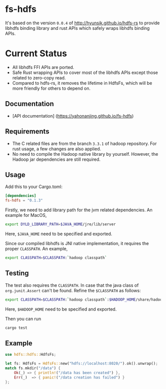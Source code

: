 # fs-hdfs

It's based on the version ``0.0.4`` of http://hyunsik.github.io/hdfs-rs to provide libhdfs binding library and rust APIs which safely wraps libhdfs binding APIs.

# Current Status
* All libhdfs FFI APIs are ported.
* Safe Rust wrapping APIs to cover most of the libhdfs APIs except those related to zero-copy read.
* Compared to hdfs-rs, it removes the lifetime in HdfsFs, which will be more friendly for others to depend on.

## Documentation
* [API documentation] (https://yahonanjing.github.io/fs-hdfs)

## Requirements
* The C related files are from the branch ``3.3.1`` of hadoop repository. For rust usage, a few changes are also applied.
* No need to compile the Hadoop native library by yourself. However, the Hadoop jar dependencies are still required.

## Usage
Add this to your Cargo.toml:

```toml
[dependencies]
fs-hdfs = "0.1.3"
```

Firstly, we need to add library path for the jvm related dependencies. An example for MacOS,

```sh
export DYLD_LIBRARY_PATH=$JAVA_HOME/jre/lib/server
```

Here, ``$JAVA_HOME`` need to be specified and exported.

Since our compiled libhdfs is JNI native implementation, it requires the proper ``CLASSPATH``. An example,

```sh
export CLASSPATH=$CLASSPATH:`hadoop classpath`
```

## Testing
The test also requires the ``CLASSPATH``. In case that the java class of ``org.junit.Assert`` can't be found. Refine the ``$CLASSPATH`` as follows:

```sh
export CLASSPATH=$CLASSPATH:`hadoop classpath`:$HADOOP_HOME/share/hadoop/tools/lib/*
```

Here, ``$HADOOP_HOME`` need to be specified and exported.

Then you can run

```bash
cargo test
```

## Example

```rust
use hdfs::hdfs::HdfsFs;

let fs: HdfsFs = HdfsFs::new("hdfs://localhost:8020/").ok().unwrap();
match fs.mkdir("/data") {
    Ok(_) => { println!("/data has been created") },
    Err(_)  => { panic!("/data creation has failed") }
};
```